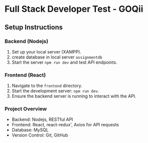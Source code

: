 # Full Stack Developer Test - GOQii

## Setup Instructions

### Backend (Nodejs)
1. Set up your local server (XAMPP).
2. create database in local server `assignmentdb`
3. Start the server `npm run dev` and test API endpoints.

### Frontend (React)
1. Navigate to the `frontend` directory.
2. Start the development server: `npm run dev`.
3. Ensure the backend server is running to interact with the API.

### Project Overview
- Backend: Nodejs, RESTful API
- Frontend: React, react-redux', Axios for API requests
- Database: MySQL 
- Version Control: Git, GitHub


